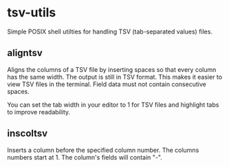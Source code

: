 tsv-utils
=========

Simple POSIX shell utilties for handling TSV (tab-separated values) files.


aligntsv
--------
Aligns the columns of a TSV file by inserting spaces so that every column has
the same width. The output is still in TSV format. This makes it easier to view TSV files in the terminal. Field data must not contain consecutive spaces.

You can set the tab width in your editor to 1 for TSV files and highlight tabs to improve readability.

inscoltsv
---------
Inserts a column before the specified column number. The columns numbers start
at 1. The column's fields will contain "-".
